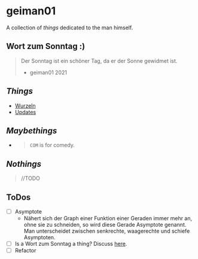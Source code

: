 # geiman01
A collection of *things* dedicated to the man himself.




## Wort zum Sonntag :)
> Der Sonntag ist ein schöner Tag, da er der Sonne gewidmet ist.
> - geiman01 2021 


## *Things*
- [Wurzeln](./Wurzeln)
- [Updates](./assets/updates.jpg)

## *Maybethings*
- > `COM` is for comedy.

## *Nothings*
> //TODO

## ToDos
- [ ] Asymptote
  - Nähert sich der Graph einer Funktion einer Geraden immer mehr an, ohne sie zu schneiden, so wird diese Gerade Asymptote genannt. Man unterscheidet zwischen senkrechte, waagerechte und schiefe Asymptoten.
- [ ] Is a Wort zum Sonntag a thing? Discuss [here](https://github.com/riesentoaster/geiman01/discussions/7).
- [ ] Refactor
